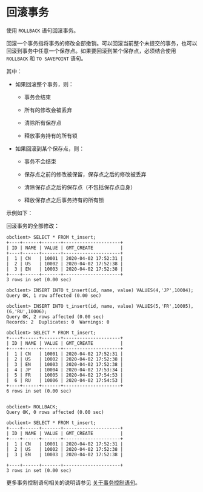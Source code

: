 回滚事务 
=========================

使用 `ROLLBACK` 语句回滚事务。

回滚一个事务指将事务的修改全部撤销。可以回滚当前整个未提交的事务，也可以回滚到事务中任意一个保存点。如果要回滚到某个保存点，必须结合使用 `ROLLBACK` 和 `TO SAVEPOINT` 语句。

其中：

* 如果回滚整个事务，则：

  * 事务会结束

    
  
  * 所有的修改会被丢弃

    
  
  * 清除所有保存点

    
  
  * 释放事务持有的所有锁

    
  

  

* 如果回滚到某个保存点，则：

  * 事务不会结束

    
  
  * 保存点之前的修改被保留，保存点之后的修改被丢弃

    
  
  * 清除保存点之后的保存点（不包括保存点自身）

    
  
  * 释放保存点之后事务持有的所有锁

    
  

  




示例如下：

回滚事务的全部修改：

    obclient> SELECT * FROM t_insert;
    +----+------+-------+---------------------+
    | ID | NAME | VALUE | GMT_CREATE          |
    +----+------+-------+---------------------+
    |  1 | CN   | 10001 | 2020-04-02 17:52:31 |
    |  2 | US   | 10002 | 2020-04-02 17:52:38 |
    |  3 | EN   | 10003 | 2020-04-02 17:52:38 |
    +----+------+-------+---------------------+
    3 rows in set (0.00 sec)
    
    obclient> INSERT INTO t_insert(id, name, value) VALUES(4,'JP',10004);
    Query OK, 1 row affected (0.00 sec)
    
    obclient> INSERT INTO t_insert(id, name, value) VALUES(5,'FR',10005),(6,'RU',10006);
    Query OK, 2 rows affected (0.00 sec)
    Records: 2  Duplicates: 0  Warnings: 0
    
    obclient> SELECT * FROM t_insert;
    +----+------+-------+---------------------+
    | ID | NAME | VALUE | GMT_CREATE          |
    +----+------+-------+---------------------+
    |  1 | CN   | 10001 | 2020-04-02 17:52:31 |
    |  2 | US   | 10002 | 2020-04-02 17:52:38 |
    |  3 | EN   | 10003 | 2020-04-02 17:52:38 |
    |  4 | JP   | 10004 | 2020-04-02 17:53:34 |
    |  5 | FR   | 10005 | 2020-04-02 17:54:53 |
    |  6 | RU   | 10006 | 2020-04-02 17:54:53 |
    +----+------+-------+---------------------+
    6 rows in set (0.00 sec)
    
    
    obclient> ROLLBACK;
    Query OK, 0 rows affected (0.00 sec)
    
    obclient> SELECT * FROM t_insert;
    +----+------+-------+---------------------+
    | ID | NAME | VALUE | GMT_CREATE          |
    +----+------+-------+---------------------+
    |  1 | CN   | 10001 | 2020-04-02 17:52:31 |
    |  2 | US   | 10002 | 2020-04-02 17:52:38 |
    |  3 | EN   | 10003 | 2020-04-02 17:52:38 |
    
    +----+------+-------+---------------------+
    3 rows in set (0.00 sec)



更多事务控制语句相关的说明请参见 [关于事务控制语句](t1943692.html#topic-2615408)。
